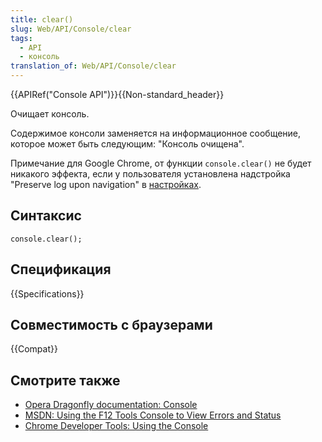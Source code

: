 ```yaml
---
title: clear()
slug: Web/API/Console/clear
tags:
  - API
  - консоль
translation_of: Web/API/Console/clear
---
```


{{APIRef("Console API")}}{{Non-standard_header}}

Очищает консоль.

Содержимое консоли заменяется на информационное сообщение, которое может быть следующим: "Консоль очищена".

Примечание для Google Chrome, от функции `console.clear()` не будет никакого эффекта, если у пользователя установлена надстройка "Preserve log upon navigation" в [настройках](https://developer.chrome.com/devtools/docs/settings#preserve-log%20upon%20navigation).

## Синтаксис

```
console.clear();
```

## Спецификация

{{Specifications}}

## Совместимость с браузерами

{{Compat}}

## Смотрите также

- [Opera Dragonfly documentation: Console](http://www.opera.com/dragonfly/documentation/console/)
- [MSDN: Using the F12 Tools Console to View Errors and Status](http://msdn.microsoft.com/library/gg589530)
- [Chrome Developer Tools: Using the Console](https://developer.chrome.com/devtools/docs/console#assertions)
